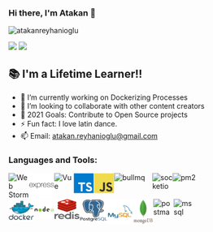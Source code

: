 
### Hi there, I'm Atakan 👋
<p align="left"> <img src="https://komarev.com/ghpvc/?username=atakanreyhanioglu&label=Profile%20views&color=000000&style=flat" alt="atakanreyhanioglu" /> </p>

   <a href="http://Instagram.com/ataa_ata" target=new><img src="http://in.sitekodlari.com/insta/4.png" border="0"></a>    <a href="https://www.linkedin.com/in/atakan-reyhanioğlu-631730185/" target=new><img src="https://i.ibb.co/Sf8y588/Ads-z-tasar-m-4.png" border="0"></a> 

##  📚 I'm a Lifetime Learner!!

- 🌱 I’m currently working on Dockerizing Processes
- 👯 I’m looking to collaborate with other content creators
- 🥅  2021 Goals: Contribute to Open Source projects
- ⚡  Fun fact: I love latin dance.
- 📫 Email: atakan.reyhanioglu@gmail.com 


### Languages and Tools:
<p align="left">
<a>
<img align="left" alt="Web Storm" width="40" src="https://upload.wikimedia.org/wikipedia/commons/thumb/c/c0/WebStorm_Icon.svg/1200px-WebStorm_Icon.svg.png" />
</a><a>
   <img align="left" src="https://raw.githubusercontent.com/devicons/devicon/master/icons/express/express-original-wordmark.svg" alt="express" width="50" height="50"/>

   <img align="left" alt="Vue" width="38" src="https://upload.wikimedia.org/wikipedia/commons/thumb/9/95/Vue.js_Logo_2.svg/1200px-Vue.js_Logo_2.svg.png" /></a><a>

   </a><a>
<img align="left" src="https://raw.githubusercontent.com/devicons/devicon/master/icons/typescript/typescript-original.svg" alt="typescript" width="40" height="40"/> </a><a>
<img align="left" alt="javascript" width="40" height="40" src="https://raw.githubusercontent.com/devicons/devicon/master/icons/javascript/javascript-original.svg"/></a><a>
<img align="left" src="https://user-images.githubusercontent.com/95200/64285204-99c04900-cf5b-11e9-925c-4743006ce420.png" alt="bullmq" width="75" height="34"/></a><a>
<img align="left" src="https://avatars.githubusercontent.com/u/10566080?s=200&v=4" alt="socketio" width="40" height="40"/></a><a>
<img align="left" src="https://keyholesoftware.com/wp-content/uploads/PM2.png" alt="pm2" width="55" height="34"/></a><a>
</p>
<p align="left">
<br><br><br>
<img align="left" alt="docker" width="50" height="45" src="https://raw.githubusercontent.com/devicons/devicon/master/icons/docker/docker-original-wordmark.svg"/> </a><a>
   <img align="left" src="https://raw.githubusercontent.com/devicons/devicon/master/icons/nodejs/nodejs-original-wordmark.svg" alt="nodejs" width="40" height="40"/>
<img align="left" src="https://raw.githubusercontent.com/devicons/devicon/master/icons/redis/redis-original-wordmark.svg" alt="redis" width="50" height="40"/></a><a>
<img align="left" src="https://raw.githubusercontent.com/devicons/devicon/master/icons/postgresql/postgresql-original-wordmark.svg" alt="postgresql" width="55" height="45"/></a><a>
<img align="left" src="https://raw.githubusercontent.com/devicons/devicon/master/icons/mysql/mysql-original-wordmark.svg" alt="mysql" width="50" height="50"/></a><a>
<img align="left" src="https://raw.githubusercontent.com/devicons/devicon/master/icons/mongodb/mongodb-original-wordmark.svg" alt="mongodb" width="40" height="50"/> </a><a>
<img align="left" src="https://www.vectorlogo.zone/logos/getpostman/getpostman-icon.svg" alt="postman" width="40" height="40"/>
<img align="left" src="https://www.freeiconspng.com/uploads/sql-server-icon-png-29.png" alt="mssql" width="40" height="40"/></a><a>
</p>





